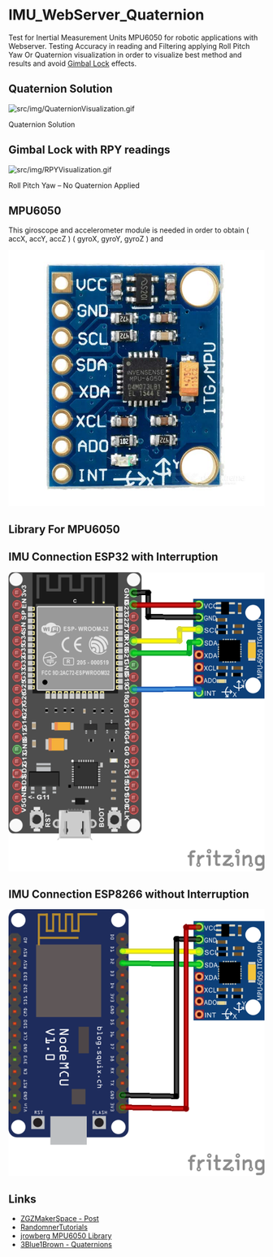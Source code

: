 
# IMU_WebServer_Quaternion

Test for Inertial Measurement Units MPU6050 for robotic applications with Webserver. Testing Accuracy in reading and Filtering applying Roll Pitch Yaw Or Quaternion visualization in order to visualize best method and results and avoid [Gimbal Lock](https://en.wikipedia.org/wiki/Gimbal_lock) effects.

## Quaternion Solution

![src/img/QuaternionVisualization.gif](src/img/QuaternionVisualization.gif)

Quaternion Solution

## Gimbal Lock with RPY readings

![src/img/RPYVisualization.gif](src/img/RPYVisualization.gif)

Roll Pitch Yaw – No Quaternion Applied

## MPU6050

This giroscope and accelerometer module is needed in order to obtain ( accX, accY, accZ ) ( gyroX, gyroY, gyroZ ) and 

![src/img/GY-521.jpg](src/img/GY-521.jpg)

## Library For MPU6050

## IMU Connection ESP32 with Interruption

![src/img/IMUESP32_bb.png](src/img/IMUESP32_bb.png)

## IMU Connection ESP8266 without Interruption

![src/img/IMUESP8266_bb.png](src/img/IMUESP8266_bb.png)

## Links

- [ZGZMakerSpace - Post](https://zaragozamakerspace.com/index.php/projects/quaternions-solving-gimbal-lock/)
- [RandomnerTutorials](https://randomnerdtutorials.com/esp32-mpu-6050-accelerometer-gyroscope-arduino/)
- [jrowberg MPU6050 Library](https://github.com/jrowberg/i2cdevlib/blob/master/Arduino/MPU6050/MPU6050_6Axis_MotionApps20.h)
- [3Blue1Brown - Quaternions](https://www.youtube.com/watch?v=d4EgbgTm0Bg)